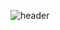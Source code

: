 ![header](https://capsule-render.vercel.app/api?type=waving&color=green&height=300&section=header&text=YUBIN-JI%20GITHUB&fontSize=70)

